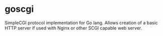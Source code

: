 goscgi
======

SimpleCGI protocol implementation for Go lang. Allows creation of a basic HTTP server if used with Nginx or other SCGI capable web server.
